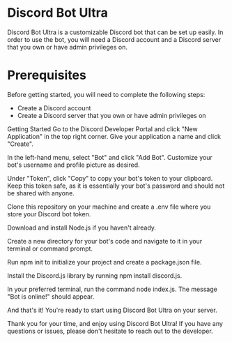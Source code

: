# Discord Bot Ultra
Discord Bot Ultra is a customizable Discord bot that can be set up easily. In order to use the bot, you will need a Discord account and a Discord server that you own or have admin privileges on.

# Prerequisites
Before getting started, you will need to complete the following steps:

- Create a Discord account
- Create a Discord server that you own or have admin privileges on

Getting Started
Go to the Discord Developer Portal and click "New Application" in the top right corner. Give your application a name and click "Create".

In the left-hand menu, select "Bot" and click "Add Bot". Customize your bot's username and profile picture as desired.

Under "Token", click "Copy" to copy your bot's token to your clipboard. Keep this token safe, as it is essentially your bot's password and should not be shared with anyone.

Clone this repository on your machine and create a .env file where you store your Discord bot token.

Download and install Node.js if you haven't already.

Create a new directory for your bot's code and navigate to it in your terminal or command prompt.

Run npm init to initialize your project and create a package.json file.

Install the Discord.js library by running npm install discord.js.

In your preferred terminal, run the command node index.js. The message "Bot is online!" should appear.

And that's it! You're ready to start using Discord Bot Ultra on your server.

Thank you for your time, and enjoy using Discord Bot Ultra! If you have any questions or issues, please don't hesitate to reach out to the developer.

